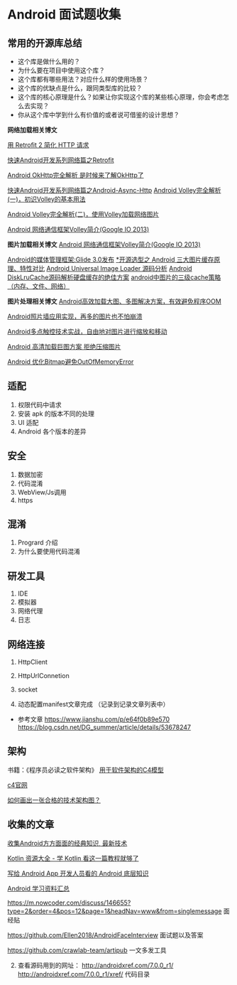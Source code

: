 # Android 面试题收集

## 常用的开源库总结
* 这个库是做什么用的？
* 为什么要在项目中使用这个库？
* 这个库都有哪些用法？对应什么样的使用场景？
* 这个库的优缺点是什么，跟同类型库的比较？
* 这个库的核心原理是什么？如果让你实现这个库的某些核心原理，你会考虑怎么去实现？
* 你从这个库中学到什么有价值的或者说可借鉴的设计思想？

**网络加载相关博文**

[用 Retrofit 2 简化 HTTP 请求](https://realm.io/cn/news/droidcon-jake-wharton-simple-http-retrofit-2/)

[快速Android开发系列网络篇之Retrofit](http://www.cnblogs.com/angeldevil/p/3757335.html)

[Android OkHttp完全解析 是时候来了解OkHttp了](http://blog.csdn.net/lmj623565791/article/details/47911083)

[快速Android开发系列网络篇之Android-Async-Http](http://www.cnblogs.com/angeldevil/p/3729808.html)
[Android Volley完全解析(一)，初识Volley的基本用法](http://blog.csdn.net/guolin_blog/article/details/17482095)

[Android Volley完全解析(二)，使用Volley加载网络图片](http://blog.csdn.net/guolin_blog/article/details/17482165)

[Android 网络通信框架Volley简介(Google IO 2013)](http://blog.csdn.net/t12x3456/article/details/9221611)

**图片加载相关博文**
[Android 网络通信框架Volley简介(Google IO 2013)](http://www.jcodecraeer.com/a/anzhuokaifa/androidkaifa/2014/0731/1639.html)

[Android的媒体管理框架:Glide 3.0发布](http://www.infoq.com/cn/news/2014/09/android-glide?utm_source=tuicool&utm_medium=referral)
[*开源选型之 Android 三大图片缓存原理、特性对比](http://mp.weixin.qq.com/s?__biz=MzAxNjI3MDkzOQ==&mid=400056342&idx=1&sn=894325d70f16a28bfe8d6a4da31ec304&scene=2&srcid=10210byVbMGLHg7vXUJLgHaR&from=timeline&isappinstalled=0#rd)
[Android Universal Image Loader 源码分析](http://a.codekk.com/blogs/detail/54cfab086c4761e5001b2540)
[Android DiskLruCache源码解析硬盘缓存的绝佳方案](http://blog.csdn.net/lmj623565791/article/details/47251585)
[android中图片的三级cache策略（内存、文件、网络）](http://blog.csdn.net/singwhatiwanna/article/details/9054001)

**图片处理相关博文**
[Android高效加载大图、多图解决方案，有效避免程序OOM](http://blog.csdn.net/guolin_blog/article/details/9316683)

[Android照片墙应用实现，再多的图片也不怕崩溃](http://blog.csdn.net/guolin_blog/article/details/9526203)

[Android多点触控技术实战，自由地对图片进行缩放和移动](http://blog.csdn.net/guolin_blog/article/details/11100327)

[Android 高清加载巨图方案 拒绝压缩图片](http://blog.csdn.net/lmj623565791/article/details/49300989)

[Android 优化Bitmap避免OutOfMemoryError](http://chjmars.iteye.com/blog/1157137)

## 适配
1. 权限代码中请求
2. 安装 apk 的版本不同的处理
3. UI 适配
4. Android 各个版本的差异

## 安全
1. 数据加密
2. 代码混淆
3. WebView/Js调用
4. https

## 混淆
1. Progrard 介绍
2. 为什么要使用代码混淆

## 研发工具
1. IDE
2. 模拟器
3. 网络代理
4. 日志

## 网络连接
1. HttpClient
2. HttpUrlConnetion
3. socket

4. 动态配置manifest文章完成 （记录到记录文章列表中）
* 参考文章 https://www.jianshu.com/p/e64f0b89e570  https://blog.csdn.net/DG_summer/article/details/53678247

## 架构
书籍：《程序员必读之软件架构》
[用于软件架构的C4模型](https://www.infoq.cn/article/C4-architecture-model)

[c4官网](https://c4model.com/)

[如何画出一张合格的技术架构图？](https://mp.weixin.qq.com/s/1hPZacqJuUeElyHiMxa9rw)


## 收集的文章
[收集Android方方面面的经典知识, 最新技术](https://github.com/itheima1/Android#%E5%A4%9A%E5%AA%92%E4%BD%93%E7%BC%96%E7%A8%8B)

[Kotlin 资源大全 - 学 Kotlin 看这一篇教程就够了](https://juejin.im/post/591dd9f544d904006c9fbb96?tdsourcetag=s_pctim_aiomsg)

[写给 Android App 开发人员看的 Android 底层知识](https://www.cnblogs.com/Jax/category/513688.html)

[Android 学习资料汇总](https://blog.csdn.net/qq_32175491/article/details/77888194)

https://m.nowcoder.com/discuss/146655?type=2&order=4&pos=12&page=1&headNav=www&from=singlemessage 面经贴

https://github.com/Ellen2018/AndroidFaceInterview 面试题以及答案

https://github.com/crawlab-team/artipub 一文多发工具

2. 查看源码用到的网址：
http://androidxref.com/7.0.0_r1/
http://androidxref.com/7.0.0_r1/xref/ 代码目录